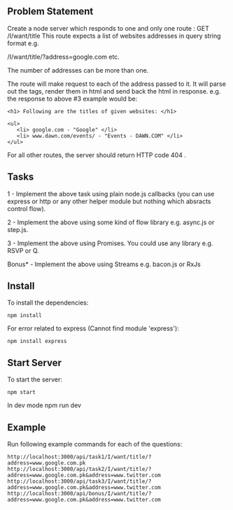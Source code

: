## Problem Statement

Create a node server which responds to one and only one route : GET /I/want/title
This route expects a list of websites addresses in query string format e.g.

/I/want/title/?address=google.com
etc.

The number of addresses can be more than one.

The route will make request to each of the address passed to it. It will parse out the <title></title> tags, render them in html and send back the html in response. e.g. the response to above #3 example would be:

<html>
<head></head>
<body>

    <h1> Following are the titles of given websites: </h1>

    <ul>
       <li> google.com - "Google" </li>
       <li> www.dawn.com/events/ - "Events - DAWN.COM" </li>
    </ul>
</body>
</html>
For all other routes, the server should return HTTP code 404 .

## Tasks

1 - Implement the above task using plain node.js callbacks (you can use express or http or any other helper module but nothing which absracts control flow).

2 - Implement the above using some kind of flow library e.g. async.js or step.js.

3 - Implement the above using Promises. You could use any library e.g. RSVP or Q.

Bonus* - Implement the above using Streams e.g. bacon.js or RxJs



## Install
To install the dependencies:

    npm install

For error related to express (Cannot find module 'express'):

    npm install express


## Start Server
To start the server:

    npm start
In dev mode
    npm run dev

## Example
Run following example commands for each of the questions:<br>

    http://localhost:3000/api/task1/I/want/title/?address=www.google.com.pk
    http://localhost:3000/api/task2/I/want/title/?address=www.google.com.pk&address=www.twitter.com
    http://localhost:3000/api/task3/I/want/title/?address=www.google.com.pk&address=www.twitter.com
    http://localhost:3000/api/bonus/I/want/title/?address=www.google.com.pk&address=www.twitter.com


